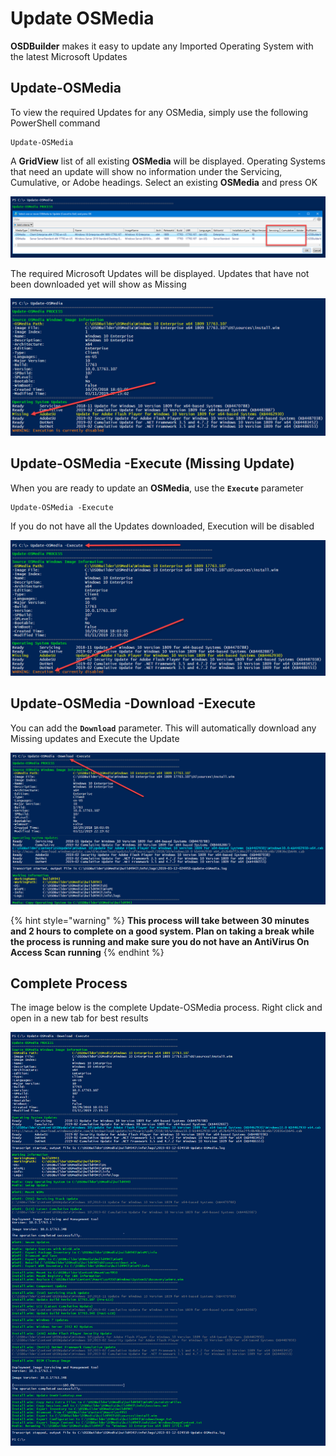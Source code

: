 # Update OSMedia

**OSDBuilder** makes it easy to update any Imported Operating System with the latest Microsoft Updates

## Update-OSMedia

To view the required Updates for any OSMedia, simply use the following PowerShell command

```text
Update-OSMedia
```

A **GridView** list of all existing **OSMedia** will be displayed.  Operating Systems that need an update will show no information under the Servicing, Cumulative, or Adobe headings.  Select an existing **OSMedia** and press OK

![](../../../../.gitbook/assets/2019-02-10_2-46-42.png)

The required Microsoft Updates will be displayed.  Updates that have not been downloaded yet will show as Missing

![](../../../../.gitbook/assets/image%20%2874%29.png)

## Update-OSMedia -Execute \(Missing Update\)

When you are ready to update an **OSMedia**, use the **`Execute`** parameter

```text
Update-OSMedia -Execute
```

If you do not have all the Updates downloaded, Execution will be disabled

![](../../../../.gitbook/assets/image%20%2835%29.png)

## Update-OSMedia -Download -Execute

You can add the **`Download`** parameter.  This will automatically download any Missing updates and Execute the Update

![](../../../../.gitbook/assets/image%20%2841%29.png)

{% hint style="warning" %}
**This process will take between 30 minutes and 2 hours to complete on a good system.  Plan on taking a break while the process is running and make sure you do not have an AntiVirus On Access Scan running**
{% endhint %}

## Complete Process

The image below is the complete Update-OSMedia process.  Right click and open in a new tab for best results

![](../../../../.gitbook/assets/image%20%2816%29.png)










